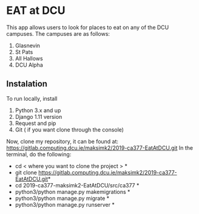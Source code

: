 # EAT at DCU

This app allows users to look for places to eat on any of the DCU campuses. The campuses are as follows: 
1. Glasnevin
2. St Pats
3. All Hallows
4. DCU Alpha

## Instalation 
To run locally, install

1. Python 3.x and up
2. Django 1.11 version
3. Request and pip
4. Git ( if you want clone through the console)

Now, clone my repository, it can be found at: https://gitlab.computing.dcu.ie/maksimk2/2019-ca377-EatAtDCU.git
In the terminal, do the following:
* cd < where you want to clone the project > *
* git clone https://gitlab.computing.dcu.ie/maksimk2/2019-ca377-EatAtDCU.git*
* cd 2019-ca377-maksimk2-EatAtDCU/src/ca377 *
* python3/python manage.py makemigrations *
* python3/python manage.py migrate *
* python3/python manage.py runserver *

